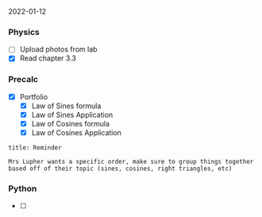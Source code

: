 2022-01-12

### Physics
- [ ] Upload photos from lab
- [x] Read chapter 3.3

### Precalc
- [x] Portfolio
	- [x] Law of Sines formula
	- [x] Law of Sines Application
	- [x] Law of Cosines formula
	- [x] Law of Cosines Application
```ad-caution
title: Reminder

Mrs Lupher wants a specific order, make sure to group things together based off of their topic (sines, cosines, right triangles, etc)

```
### Python
- [ ] 
